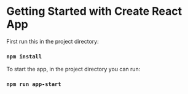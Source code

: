 # Getting Started with Create React App

First run this in the project directory:

### `npm install`

To start the app, in the project directory you can run:

### `npm run app-start`
